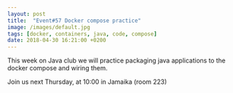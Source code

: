 ```yaml
---
layout: post
title:  "Event#57 Docker compose practice"
image: /images/default.jpg
tags: [docker, containers, java, code, compose]
date: 2018-04-30 16:21:00 +0200
---
```


This week on Java club
we will practice packaging java applications to the docker compose and wiring them. []()

Join us next Thursday, at 10:00 in Jamaika (room 223)

